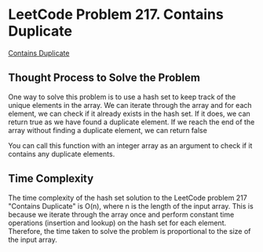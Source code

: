# LeetCode Problem 217. Contains Duplicate

[Contains Duplicate](https://leetcode.com/problems/contains-duplicate/)

## Thought Process to Solve the Problem

One way to solve this problem is to use a hash set to keep track of the unique elements in the array. We can iterate through the array and for each element, we can check if it already exists in the hash set. If it does, we can return true as we have found a duplicate element. If we reach the end of the array without finding a duplicate element, we can return false


You can call this function with an integer array as an argument to check if it contains any duplicate elements.

## Time Complexity

The time complexity of the hash set solution to the LeetCode problem 217 "Contains Duplicate" is O(n), where n is the length of the input array. This is because we iterate through the array once and perform constant time operations (insertion and lookup) on the hash set for each element. Therefore, the time taken to solve the problem is proportional to the size of the input array.